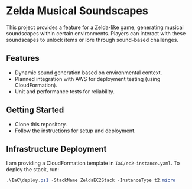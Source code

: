 # Zelda Musical Soundscapes

This project provides a feature for a Zelda-like game, generating musical soundscapes within certain environments. 
Players can interact with these soundscapes to unlock items or lore through sound-based challenges.

## Features
- Dynamic sound generation based on environmental context.
- Planned integration with AWS for deployment testing (using CloudFormation).
- Unit and performance tests for reliability.

## Getting Started
- Clone this repository.
- Follow the instructions for setup and deployment.

## Infrastructure Deployment

I am providing a CloudFormation template in `IaC/ec2-instance.yaml`.
To deploy the stack, run:

```powershell
.\IaC\deploy.ps1 -StackName ZeldaEC2Stack -InstanceType t2.micro

